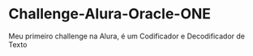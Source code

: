 # Challenge-Alura-Oracle-ONE
Meu primeiro challenge na Alura, é um Codificador e Decodificador de Texto
